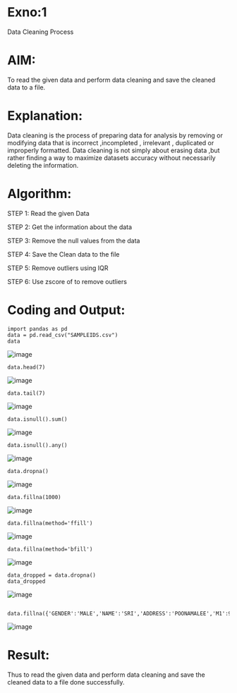 # Exno:1
Data Cleaning Process

# AIM:
To read the given data and perform data cleaning and save the cleaned data to a file.

# Explanation:
Data cleaning is the process of preparing data for analysis by removing or modifying data that is incorrect ,incompleted , irrelevant , duplicated or improperly formatted. Data cleaning is not simply about erasing data ,but rather finding a way to maximize datasets accuracy without necessarily deleting the information.

# Algorithm:
STEP 1: Read the given Data

STEP 2: Get the information about the data

STEP 3: Remove the null values from the data

STEP 4: Save the Clean data to the file

STEP 5: Remove outliers using IQR

STEP 6: Use zscore of to remove outliers

# Coding and Output:
```
import pandas as pd
data = pd.read_csv("SAMPLEIDS.csv")
data
```

![image](https://github.com/user-attachments/assets/888db627-ab1e-4e8b-bc01-deda9eb224ce)

```
data.head(7)
```

![image](https://github.com/user-attachments/assets/4d112426-2a1f-4640-aa47-8ba918e15bd7)

```
data.tail(7)
```

![image](https://github.com/user-attachments/assets/135d0182-d4d7-4fd9-84ba-6da22add67ab)

```
data.isnull().sum()
```

![image](https://github.com/user-attachments/assets/5476da7f-a97a-4572-86f8-914744b66914)

```
data.isnull().any()
```

![image](https://github.com/user-attachments/assets/5af91573-8de4-4d78-a12d-b5112762d237)

```
data.dropna()
```

![image](https://github.com/user-attachments/assets/e37f1190-d134-49bd-9096-a71d7e3f3948)

```
data.fillna(1000)
```

![image](https://github.com/user-attachments/assets/e99d14f6-a345-44d9-badc-35ce1b89a9b6)

```
data.fillna(method='ffill')
```

![image](https://github.com/user-attachments/assets/7fd3aab1-1d51-40f6-aa0c-5b5656e3288f)

```
data.fillna(method='bfill')
```

![image](https://github.com/user-attachments/assets/59442240-c125-4a97-8dee-908f0c896052)

```
data_dropped = data.dropna()
data_dropped
```

![image](https://github.com/user-attachments/assets/0e36902f-eced-4075-ab44-af7ed30dce92)

```
 data.fillna({'GENDER':'MALE','NAME':'SRI','ADDRESS':'POONAMALEE','M1':98,'M2':87,'M3':76,'M4':92,'TOTAL':305,'AVG':89.999999})
```

![image](https://github.com/user-attachments/assets/5b1a7f05-28fa-4717-a2eb-52864643c9c2)

# Result:
Thus to read the given data and perform data cleaning and save the cleaned data to a file done successfully.
